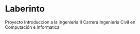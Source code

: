 # Laberinto
Proyecto Introduccion a la ingenieria II Carrera Ingenieria Civil en Computación e Informatica
